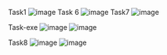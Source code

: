 Task1
![image](https://github.com/user-attachments/assets/5f162068-e3bd-4ed0-bab1-bbde7db63f95)
Task 6 
![image](https://github.com/user-attachments/assets/2437801f-e475-44e3-b6c8-58ec288dacb0)
Task7
![image](https://github.com/user-attachments/assets/863cb262-a77e-4112-a185-f37af8a0e942)

Task-exe
![image](https://github.com/user-attachments/assets/a8bd73e4-273a-4288-abb5-64558bc5e306)
![image](https://github.com/user-attachments/assets/80793f76-e746-4d97-a9ce-3a22ecd563f5)

Task8
![image](https://github.com/user-attachments/assets/9ee4a9a7-7c49-4519-b025-e09d3ba4d600)
![image](https://github.com/user-attachments/assets/d15b0e79-0f80-4602-b0e9-8a2b09d0a8e7)
